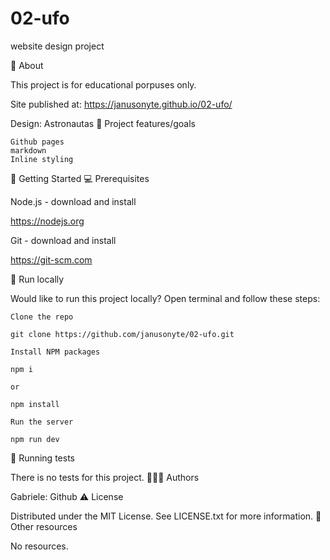 # 02-ufo


website design project

🌟 About

This project is for educational porpuses only.

Site published at: https://janusonyte.github.io/02-ufo/

Design: Astronautas
🎯 Project features/goals

    Github pages
    markdown
    Inline styling
    

🧰 Getting Started
💻 Prerequisites

Node.js - download and install

https://nodejs.org

Git - download and install

https://git-scm.com

🏃 Run locally

Would like to run this project locally? Open terminal and follow these steps:

    Clone the repo

    git clone https://github.com/janusonyte/02-ufo.git

    Install NPM packages

    npm i

    or

    npm install

    Run the server

    npm run dev

🧪 Running tests

There is no tests for this project.
🧚🏻‍♀️ Authors

Gabriele: Github
⚠️ License

Distributed under the MIT License. See LICENSE.txt for more information.
🔗 Other resources

No resources.

